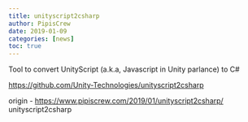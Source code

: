 ```yaml
---
title: unityscript2csharp
author: PipisCrew
date: 2019-01-09
categories: [news]
toc: true
---
```


Tool to convert UnityScript (a.k.a, Javascript in Unity parlance) to C#

https://github.com/Unity-Technologies/unityscript2csharp

origin - https://www.pipiscrew.com/2019/01/unityscript2csharp/ unityscript2csharp